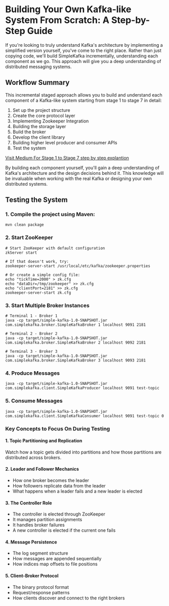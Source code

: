 # Building Your Own Kafka-like System From Scratch: A Step-by-Step Guide

If you're looking to truly understand Kafka's architecture by implementing a simplified version yourself, you've come to the right place. Rather than just copying code, we'll build SimpleKafka incrementally, understanding each component as we go. This approach will give you a deep understanding of distributed messaging systems.

## Workflow Summary
This incremental staged approach allows you to build and understand each component of a Kafka-like system starting from stage 1 to stage 7 in detail:

1. Set up the project structure
2. Create the core protocol layer
3. Implementing Zookeeper Integration
4. Building the storage layer
5. Build the broker
6. Develop the client library
7. Building higher level producer and consumer APIs
8. Test the system

[Visit Medium For Stage 1 to Stage 7 step by step explantion](https://medium.com/@buildthingsuseful/building-your-own-kafka-like-system-from-scratch-a-step-by-step-guide-d3c5f0a303c0)


By building each component yourself, you'll gain a deep understanding of Kafka's architecture and the design decisions behind it. This knowledge will be invaluable when working with the real Kafka or designing your own distributed systems.

## Testing the System

### 1. Compile the project using Maven:
```shell
mvn clean package
```

### 2. Start ZooKeeper
```shell
# Start ZooKeeper with default configuration
zkServer start

# If that doesn't work, try:
zookeeper-server-start /usr/local/etc/kafka/zookeeper.properties

# Or create a simple config file:
echo "tickTime=2000" > zk.cfg
echo "dataDir=/tmp/zookeeper" >> zk.cfg
echo "clientPort=2181" >> zk.cfg
zookeeper-server-start zk.cfg
```

### 3. Start Multiple Broker Instances
```shell
# Terminal 1 - Broker 1
java -cp target/simple-kafka-1.0-SNAPSHOT.jar com.simplekafka.broker.SimpleKafkaBroker 1 localhost 9091 2181

# Terminal 2 - Broker 2
java -cp target/simple-kafka-1.0-SNAPSHOT.jar com.simplekafka.broker.SimpleKafkaBroker 2 localhost 9092 2181

# Terminal 3 - Broker 3
java -cp target/simple-kafka-1.0-SNAPSHOT.jar com.simplekafka.broker.SimpleKafkaBroker 3 localhost 9093 2181
```

### 4. Produce Messages
```shell
java -cp target/simple-kafka-1.0-SNAPSHOT.jar com.simplekafka.client.SimpleKafkaProducer localhost 9091 test-topic
```

### 5. Consume Messages
```shell
java -cp target/simple-kafka-1.0-SNAPSHOT.jar com.simplekafka.client.SimpleKafkaConsumer localhost 9091 test-topic 0
```

### Key Concepts to Focus On During Testing

#### 1. Topic Partitioning and Replication
Watch how a topic gets divided into partitions and how those partitions are distributed across brokers.

#### 2. Leader and Follower Mechanics
- How one broker becomes the leader
- How followers replicate data from the leader
- What happens when a leader fails and a new leader is elected

#### 3. The Controller Role
- The controller is elected through ZooKeeper
- It manages partition assignments
- It handles broker failures
- A new controller is elected if the current one fails

#### 4. Message Persistence
- The log segment structure
- How messages are appended sequentially
- How indices map offsets to file positions

#### 5. Client-Broker Protocol
- The binary protocol format
- Request/response patterns
- How clients discover and connect to the right brokers